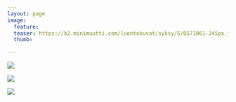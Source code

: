 ```yaml
---
layout: page
image:
  feature:
  teaser: https://b2.minimuutti.com/luontokuvat/syksy/5/DS71061-245px.jpg
  thumb:

---
```


![](https://b2.minimuutti.com/luontokuvat/syksy/5/DS71058-800px.jpg)

![](https://b2.minimuutti.com/luontokuvat/syksy/5/DS71060-800px.jpg)

![](https://b2.minimuutti.com/luontokuvat/syksy/5/DS71061-800px.jpg)
